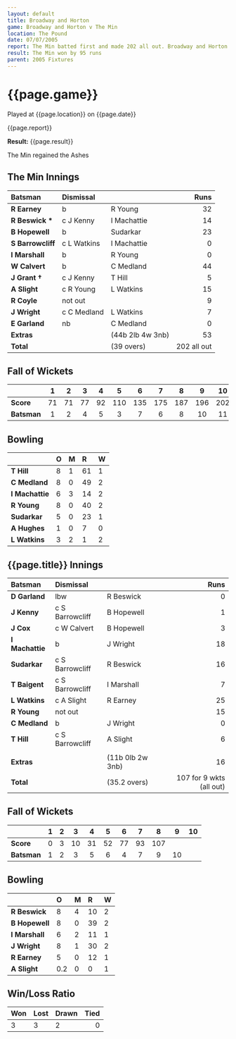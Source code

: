 ```yaml
---
layout: default
title: Broadway and Horton
game: Broadway and Horton v The Min
location: The Pound
date: 07/07/2005
report: The Min batted first and made 202 all out. Broadway and Horton replied with 107 for 9 wkts (all out)
result: The Min won by 95 runs
parent: 2005 Fixtures
---
```


# {{page.game}}

Played at {{page.location}} on {{page.date}}

{{page.report}}

**Result:** {{page.result}}

The Min regained the Ashes 

## The Min Innings

| Batsman | Dismissal |  | Runs |
|:---|:---|---|---:|
| **R Earney** | b | R Young | 32 |
| **R Beswick &#42;** | c J Kenny | I Machattie | 14|
| **B Hopewell** | b | Sudarkar | 23 |
| **S Barrowcliff** | c L Watkins | I Machattie | 0 |
| **I Marshall** | b | R Young | 0 |
| **W Calvert** | b | C Medland | 44 |
| **J Grant &#8224;** | c J Kenny | T Hill | 5 |
| **A Slight** | c R Young | L Watkins | 15 |
| **R Coyle** | not out |  | 9 |
| **J Wright** | c C Medland | L Watkins | 7 |
| **E Garland** | nb | C Medland | 0 |
| **Extras** | | (44b 2lb 4w 3nb) | 53 |
| **Total** | | (39 overs) | 202 all out |

## Fall of Wickets

| | 1 | 2 | 3 | 4 | 5 | 6 | 7 | 8 | 9 | 10 |
|---|:---:|:---:|:---:|:---:|:---:|:---:|:---:|:---:|:---:|:---:|
| **Score** | 71 | 71 | 77 | 92 | 110 | 135 | 175 | 187 | 196 | 202 |
| **Batsman** | 1 | 2 | 4 | 5 | 3 | 7 | 6 | 8 | 10 | 11 |

## Bowling

| | O | M | R | W |
|---|:---|:---|:---|:---|
| **T Hill** | 8 | 1 | 61 | 1 |
| **C Medland** | 8 | 0 | 49 | 2 |
| **I Machattie** | 6 | 3 | 14 | 2 |
| **R Young** | 8 | 0 | 40 | 2 |
| **Sudarkar** | 5 | 0 | 23 | 1 |
| **A Hughes** | 1 | 0 | 7 | 0 |
| **L Watkins** | 3 | 2 | 1 | 2 |

## {{page.title}} Innings

| Batsman | Dismissal |  | Runs |
|:---|:---|---|---:|
| **D Garland** | lbw | R Beswick | 0 |
| **J Kenny** | c S Barrowcliff | B Hopewell | 1 |
| **J Cox** | c W Calvert | B Hopewell | 3 |
| **I Machattie** | b | J Wright | 18 |
| **Sudarkar** | c S Barrowcliff | R Beswick | 16 |
| **T Baigent** | c S Barrowcliff | I Marshall  | 7 |
| **L Watkins** | c A Slight | R Earney | 25 |
| **R Young** | not out |  | 15 |
| **C Medland** | b | J Wright | 0 |
| **T Hill** | c S Barrowcliff | A Slight | 6 |
|  |  |  |  |
| **Extras** | | (11b 0lb 2w 3nb) | 16 |
| **Total** | | (35.2 overs) | 107 for 9 wkts (all out) |

## Fall of Wickets

| | 1 | 2 | 3 | 4 | 5 | 6 | 7 | 8 | 9 | 10 |
|---|:---:|:---:|:---:|:---:|:---:|:---:|:---:|:---:|:---:|:---:|
| **Score** | 0 | 3 | 10 | 31 | 52 | 77 | 93 | 107 |  |  |
| **Batsman** | 1 | 2 | 3 | 5 | 6 | 4 | 7 | 9 | 10 |  |

## Bowling

| | O | M | R | W |
|---|:---|:---|:---|:---|
| **R Beswick** | 8 | 4 | 10 | 2 |
| **B Hopewell** | 8 | 0 | 39 | 2 |
| **I Marshall** | 6 | 2 | 11 | 1 |
| **J Wright** | 8 | 1 | 30 | 2 |
| **R Earney** | 5 | 0 | 12 | 1 |
| **A Slight** | 0.2 | 0 | 0 | 1 |

## Win/Loss Ratio

| Won | Lost | Drawn | Tied |
|:---|:---|:---|---:|
| 3 | 3 | 2 | 0 |